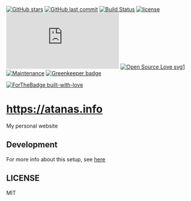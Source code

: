 [![GitHub stars](https://img.shields.io/github/stars/scriptex/atanas.info.svg?style=social&label=Stars)](https://github.com/scriptex/atanas.info)
[![GitHub last commit](https://img.shields.io/github/last-commit/scriptex/atanas.info.svg)](https://github.com/scriptex/atanas.info/commits/master)
[![Build Status](https://travis-ci.org/scriptex/atanas.info.svg?branch=master)](https://travis-ci.org/scriptex/atanas.info)
[![license](https://img.shields.io/github/license/scriptex/atanas.info.svg)](https://github.com/scriptex/atanas.info)
[![Analytics](https://ga-beacon.appspot.com/UA-83446952-1/github.com/scriptex/atanas.info/README.md)](https://github.com/scriptex/atanas.info/)
[![Open Source Love svg1](https://badges.frapsoft.com/os/v1/open-source.svg?v=103)](https://github.com/scriptex/atanas.info/)
[![Maintenance](https://img.shields.io/badge/Maintained%3F-yes-green.svg)](https://github.com/scriptex/atanas.info/graphs/commit-activity)
[![Greenkeeper badge](https://badges.greenkeeper.io/scriptex/atanas.info.svg)](https://greenkeeper.io/)

[![ForTheBadge built-with-love](http://ForTheBadge.com/images/badges/built-with-love.svg)](https://github.com/scriptex/) 

# https://atanas.info

My personal website

## Development

For more info about this setup, see [here](https://github.com/scriptex/webpack-mpa)

## LICENSE

MIT
